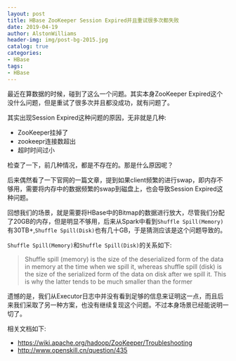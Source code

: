 ```yaml
---
layout: post
title: HBase ZooKeeper Session Expired并且重试很多次都失败
date: 2019-04-19
author: AlstonWilliams
header-img: img/post-bg-2015.jpg
catalog: true
categories:
- HBase
tags:
- HBase
---
```


最近在算数据的时候，碰到了这么一个问题。其实本身ZooKeeper Expired这个没什么问题，但是重试了很多次并且都没成功，就有问题了。

其实出现Session Expired这种问题的原因，无非就是几种:
- ZooKeeper挂掉了
- zookeepr连接数超出
- 超时时间过小

检查了一下，前几种情况，都是不存在的。那是什么原因呢？

后来偶然看了一下官网的一篇文章，提到如果client频繁的进行swap，即内存不够用，需要将内存中的数据频繁的swap到磁盘上，也会导致Session Expired这种问题。

回想我们的场景，就是需要将HBase中的Bitmap的数据进行放大，尽管我们分配了20GB的内存，但是明显不够用，后来从Spark中看到`Shuffle Spill(Memory)`有30TB+,`Shuffle Spill(Disk)`也有几十GB，于是猜测应该是这个问题导致的。

`Shuffle Spill(Memory)`和`Shuffle Spill(Disk)`的关系如下:
> Shuffle spill (memory) is the size of the deserialized form of the data in memory at the time when we spill it, whereas shuffle spill (disk) is the size of the serialized form of the data on disk after we spill it. This is why the latter tends to be much smaller than the former


遗憾的是，我们从Executor日志中并没有看到足够的信息来证明这一点，而且后来我们采取了另一种方案，也没有继续复现这个问题。不过本身场景已经能说明一切了。

相关文档如下:
- https://wiki.apache.org/hadoop/ZooKeeper/Troubleshooting
- http://www.openskill.cn/question/435
